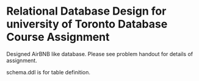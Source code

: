 # Relational Database Design for university of Toronto Database Course Assignment

Designed AirBNB like database. Please see problem handout for details of assignment.

schema.ddl is for table definition.
